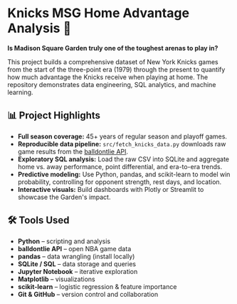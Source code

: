 # Knicks MSG Home Advantage Analysis 🏀

**Is Madison Square Garden truly one of the toughest arenas to play in?**

This project builds a comprehensive dataset of New York Knicks games from the start of the three-point era (1979) through the present to quantify how much advantage the Knicks receive when playing at home. The repository demonstrates data engineering, SQL analytics, and machine learning.

## 📊 Project Highlights
- **Full season coverage:** 45+ years of regular season and playoff games.
- **Reproducible data pipeline:** `src/fetch_knicks_data.py` downloads raw game results from the [balldontlie API](https://www.balldontlie.io/).
- **Exploratory SQL analysis:** Load the raw CSV into SQLite and aggregate home vs. away performance, point differential, and era-to-era trends.
- **Predictive modeling:** Use Python, pandas, and scikit-learn to model win probability, controlling for opponent strength, rest days, and location.
- **Interactive visuals:** Build dashboards with Plotly or Streamlit to showcase the Garden's impact.

## 🛠️ Tools Used
- **Python** – scripting and analysis
- **balldontlie API** – open NBA game data
- **pandas** – data wrangling (install locally)
- **SQLite / SQL** – data storage and queries
- **Jupyter Notebook** – iterative exploration
- **Matplotlib** – visualizations
- **scikit-learn** – logistic regression & feature importance
- **Git & GitHub** – version control and collaboration
